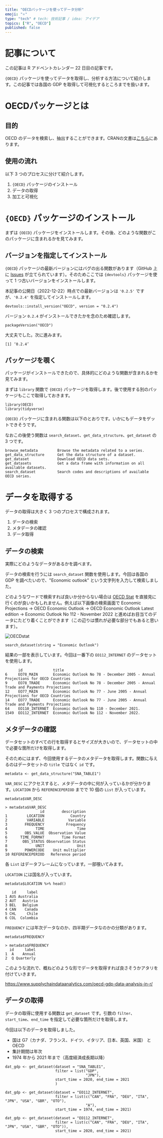 ```yaml
---
title: "OECDパッケージを使ってデータ分析"
emoji: "⭐"
type: "tech" # tech: 技術記事 / idea: アイデア
topics: ["R", "OECD"]
published: false
---
```


# 記事について

この記事は R アドベントカレンダー 22 日目の記事です。

`{OECD}` パッケージを使ってデータを取得し、分析する方法について紹介します。この記事では各国の GDP を取得して可視化するところまでを扱います。

# OECDパッケージとは

## 目的

OECD のデータを検索し、抽出することができます。CRANの文書は[こちら](https://cran.r-project.org/web/packages/OECD/OECD.pdf)にあります。

## 使用の流れ

以下 3 つのプロセスに分けて紹介します。

1.  `{OECD}` パッケージのインストール
2.  データの取得
3.  加工と可視化

# `{OECD}` パッケージのインストール

まずは `{OECD}` パッケージをインストールします。その後、どのような関数がこのパッケージに含まれるかを見てみます。

## バージョンを指定してインストール

`{OECD`} パッケージの最新バージョンにはバグの出る関数があります（GitHub 上に [Issues](https://github.com/expersso/OECD/issues/24) が立てられています）。そのためここでは `{devtools}` パッケージを使って 1 つ古いバージョンをインストールします。

本記事の公開日（2022-12-22）時点での最新バージョンは `'0.2.5'` ですが、`'0.2.4'` を指定してインストールします。

```{r}
devtools::install_version("OECD", version = "0.2.4")
```

バージョン `0.2.4` がインストールできたかを念のため確認します。

```{r}
packageVersion("OECD")
```

大丈夫でした。次に進みます。

    [1] ‘0.2.4’

## パッケージを覗く

パッケージがインストールできたので、具体的にどのような関数が含まれるかを見てみます。

まずは `library` 関数で `{OECD}` パッケージを取得します。後で使用する別のパッケージもここで取得しておきます。

```{r}
library(OECD)
library(tidyverse)
```

`{OECD}` パッケージに含まれる関数は以下のとおりです。いかにもデータをゲットできそうです。

なおこの後使う関数は `search_dataset`、`get_data_structure`、`get_dataset` の 3 つです。

    browse_metadata         Browse the metadata related to a series.
    get_data_structure      Get the data structure of a dataset.
    get_dataset             Download OECD data sets.
    get_datasets            Get a data frame with information on all available datasets.
    search_dataset          Search codes and descriptions of available OECD series.

# データを取得する

データの取得は大きく 3 つのプロセスで構成されます。

1.  データの検索
2.  メタデータの確認
3.  データ取得

## データの検索

実際にどのようなデータがあるかを調べます。

データの検索を行うには `search_dataset` 関数を使用します。今回は各国の GDP を調べたいので、"Economic outlook" という文字列を入力して検索しました。

どのようなワードで検索すれば良いか分からない場合は [OECD Stat](https://stats.oecd.org/) を直接見に行くのが良いかもしれません。例えば以下画像の検索画面で Economic Projections $\rightarrow$ OECD Economic Outlook $\rightarrow$ OECD Economic Outlook Latest edition $\rightarrow$ Economic Outlook No 112 - November 2022 と進めばお目当てのデータにたどり着くことができます（この辺りは慣れが必要な部分でもあると思います）。

![OECDstat](./Article/articles/OECD.PNG)

```{r}
search_dataset(string = "Economic Outlook")
```

結果の一部を表示しています。今回は一番下の `EO112_INTERNET` のデータセットを使用します。

          id              title
    6     EO78_MAIN       Economic Outlook No 78 - December 2005 - Annual Projections for OECD Countries
    9     EO78_TRADE      Economic Outlook No 78 - December 2005 - Annual Trade and Payments Projections
    12    EO77_MAIN       Economic Outlook No 77 - June 2005 - Annual Projections for OECD Countries
    14    EO77_TRADE      Economic Outlook No 77 - June 2005 - Annual Trade and Payments Projections
    64    EO110_INTERNET  Economic Outlook No 110 - December 2021.
    1549  EO112_INTERNET  Economic Outlook No 112 - November 2022.

## メタデータの確認

データセットのすべての行を取得するとサイズが大きいので、データセットの中で必要な箇所だけを取得します。

そのためにはまず、今回使用するデータのメタデータを取得します。関数に与えるのはデータセットの `title` ではなく `id` です。

```{r}
metadata <- get_data_structure("SNA_TABLE1")
```

`VAR_DESC` にアクセスすると、メタデータの中に何が入っているかが分かります。`LOCATION` から `REFERENCEPERIOD` までで 10 個の `List` が入っています。

```{r}
metadata$VAR_DESC
```

    > metadata$VAR_DESC
                    id        description
    1         LOCATION            Country
    2         VARIABLE           Variable
    3        FREQUENCY          Frequency
    4             TIME               Time
    5        OBS_VALUE  Observation Value
    6      TIME_FORMAT        Time Format
    7       OBS_STATUS Observation Status
    8             UNIT               Unit
    9        POWERCODE    Unit multiplier
    10 REFERENCEPERIOD   Reference period

各 `List` はデータフレームになっています。一部覗いてみます。

`LOCATION` には国名が入っています。

```{r}
metadata$LOCATION %>% head()
```

       id     label
    1 AUS Australia
    2 AUT   Austria
    3 BEL   Belgium
    4 CAN    Canada
    5 CHL     Chile
    6 COL  Colombia

`FREQUENCY` には年次データなのか、四半期データなのかの分類があります。

```{r}
metadata$FREQUENCY
```

    > metadata$FREQUENCY
      id     label
    1  A    Annual
    2  Q Quarterly

このような流れで、概ねどのような形でデータを取得すれば良さそうかアタリを付けていきます。

<https://www.supplychaindataanalytics.com/oecd-gdp-data-analysis-in-r/>

## データの取得

データの取得に使用する関数は `get_dataset` です。引数の `filter`、 `start_time`、`end_time` を指定して必要な箇所だけを取得します。

今回は以下のデータを取得しました。

-   国は G7（カナダ、フランス、ドイツ、イタリア、日本、英国、米国） と OECD
-   集計期間は年次
-   1974 年から 2021 年まで（高度経済成長期以降）

```{r}
dat_gdp <- get_dataset(dataset = "SNA_TABLE1",
                       filter = list("GDP",
                                     "JPN"),
                       start_time = 2020, end_time = 2021
                       )

dat_gdp <- get_dataset(dataset = "EO112_INTERNET", 
                       filter = list(c("CAN", "FRA", "DEU", "ITA", "JPN", "USA", "GBR", "OTO"),
                                     "A"),
                       start_time = 1974, end_time = 2021)

dat_gdp <- get_dataset(dataset = "EO112_INTERNET", 
                       filter = list(c("CAN", "FRA", "DEU", "ITA", "JPN", "USA", "GBR", "OTO")),
                       start_time = 2020, end_time = 2021)
```

